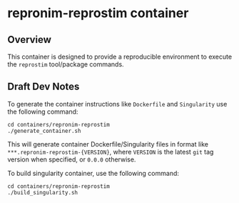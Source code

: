 # repronim-reprostim container

## Overview

This container is designed to provide a reproducible environment to 
execute the `reprostim` tool/package commands.


## Draft Dev Notes

To generate the container instructions like `Dockerfile` and `Singularity` 
use the following command:

```shell
cd containers/repronim-reprostim
./generate_container.sh
```

This will generate container Dockerfile/Singularity files in format like
`***.repronim-reprostim-{VERSION}`, where `VERSION` is the latest `git` tag 
version when specified, or `0.0.0` otherwise.

To build singularity container, use the following command:

```shell
cd containers/repronim-reprostim
./build_singularity.sh
```
